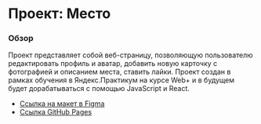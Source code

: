 # Проект: Место

### Обзор
Проект представляет собой веб-страницу, позволяющую пользователю редактировать профиль и аватар, добавить новую карточку с фотографией и описанием места, ставить лайки.
Проект создан в рамках обучения в Яндекс.Практикум на курсе Web+ и в будущем будет дорабатываться с помощью JavaScript и React.

* [Ссылка на макет в Figma](https://www.figma.com/file/2cn9N9jSkmxD84oJik7xL7/JavaScript.-Sprint-4?node-id=0%3A1)
* [Ссылка GitHub Pages](https://www.figma.com/file/2cn9N9jSkmxD84oJik7xL7/JavaScript.-Sprint-4?node-id=0%3A1)
